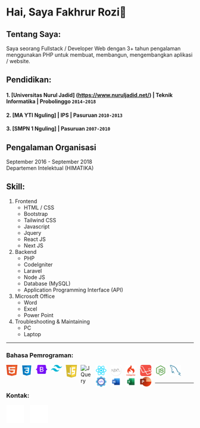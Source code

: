# Hai, Saya Fakhrur Rozi👋

## Tentang Saya:
Saya seorang Fullstack / Developer Web dengan 3+ tahun pengalaman menggunakan PHP untuk membuat, membangun, mengembangkan aplikasi / website.

## Pendidikan:

#### 1. [Universitas Nurul Jadid] (https://www.nuruljadid.net/) | Teknik Informatika | Probolinggo `2014-2018`
#### 2. [MA YTI Nguling] | IPS | Pasuruan `2010-2013`
#### 3. [SMPN 1 Nguling] | Pasuruan `2007-2010`

## Pengalaman Organisasi
September 2016 -  September 2018
<br />
Departemen Intelektual (HIMATIKA)

## Skill:
1. Frontend
   - HTML / CSS
   - Bootstrap
   - Tailwind CSS
   - Javascript
   - Jquery
   - React JS
   - Next JS
2. Backend
   - PHP
   - CodeIgniter
   - Laravel
   - Node JS
   - Database (MySQL)
   - Application Programming Interface (API)
3. Microsoft Office
   - Word
   - Excel
   - Power Point
4. Troubleshooting & Maintaining
   - PC
   - Laptop
---

### Bahasa Pemrograman:

[<img align="left" alt="HTML" width="30px" height="30px" src="./img/html.png" style="padding-right:10px;" />][html]
[<img align="left" alt="CSS" width="30px" src="./img/css.png" style="padding-right:10px;" />][css]
[<img align="left" alt="Bootstrap" width="30px" src="./img/bootstrap_logo.png" style="padding-right:10px;" />][bootstrap]
[<img align="left" alt="Tailwindcss" width="30px" src="./img/tailwindcss.png" style="padding-right:10px;" />][tailwindcss]
[<img align="left" alt="Javascript" width="30px" src="./img/javascript_logo.png" style="padding-right:10px;" />][javascript]
[<img align="left" alt="JQuery" width="30px" src="https://logodix.com/logo/941120.png" style="padding-right:10px;" />][jquery]
[<img align="left" alt="reactjs" width="30px" src="./img/reactjs.png" style="padding-right:10px;" />][reactjs]
[<img align="left" alt="nextjs" width="30px" src="./img/next_js.png" style="padding-right:10px;" />][nextjs]
[<img align="left" alt="Codeigniter" width="30px" src="./img/codeigniter_logo.png" style="padding-right:10px;" />][codeigniter]
[<img align="left" alt="Laravel" width="30px" src="./img/laravel_logo.png" style="padding-right:10px;" />][Laravel]
[<img align="left" alt="Nodejs" width="30px" src="./img/nodejs.png" style="padding-right:10px;" />][nodejs]
[<img align="left" alt="MySql" width="30px" src="./img/mysql_logo.png" style="padding-right:10px;" />][mysql]
[<img align="left" alt="api" width="30px" src="./img/api_logo.png" style="padding-right:10px;" />][API]
[<img align="left" alt="Word" width="30px" src="./img/word_logo.png" style="padding-right:10px;" />][microsoft]
[<img align="left" alt="Excel" width="30px" src="./img/excel_logo.png" style="padding-right:10px;" />][microsoft]
[<img align="left" alt="Power Point" width="30px" src="./img/powerpoint_logo.png" style="padding-right:10px;" />][microsoft]

<br />
<br />

---
### Kontak:

[![website](./img/github-dark.svg)](https://github.com/farozy)
&nbsp;&nbsp;
[![website](./img/instagram-dark.svg)](https://www.instagram.com/farozyie/)

[html]: https://www.w3schools.com/html
[css]: https://www.w3schools.com/css
[bootstrap]: https://getbootstrap.com
[tailwindcss]: https://tailwindcss.com
[javascript]: https://www.javascript.com
[jquery]: https://jquery.com
[reactjs]: https://react.dev
[nextjs]: https://nextjs.org
[laravel]: https://laravel.com
[codeigniter]: https://codeigniter.com
[nodejs]: https://nodejs.org/en
[mysql]: https://www.mysql.com
[api]: https://aws.amazon.com/id/what-is/api
[microsoft]: https://www.microsoft.com/id-id

